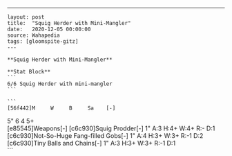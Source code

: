 ---
    layout: post
    title:  "Squig Herder with Mini-Mangler"
    date:   2020-12-05 00:00:00
    source: Wahapedia
    tags: [gloomspite-gitz]
    ---
    
    **Squig Herder with Mini-Mangler**
    
    **Stat Block**
    ```
    6/6 Squig Herder with mini-mangler
    ```
    
    ```
    [56f442]M     W     B     Sa    [-]
5"    6     4     5+    
[e85545]Weapons[-]
[c6c930]Squig Prodder[-]
1"     A:3    H:4+   W:4+   R:-    D:1   
[c6c930]Not-So-Huge Fang-filled Gobs[-]
1"     A:4    H:3+   W:3+   R:-1   D:2   
[c6c930]Tiny Balls and Chains[-]
1"     A:3    H:3+   W:3+   R:-1   D:1   
    ```
    
    
    